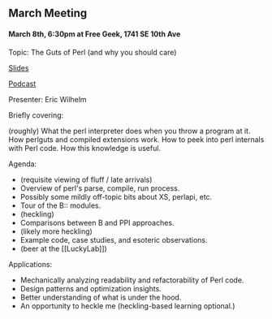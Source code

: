 ## March Meeting

#### March 8th, 6:30pm at Free Geek, 1741 SE 10th Ave

Topic: The Guts of Perl (and why you should care)

[Slides](http://scratchcomputing.com/developers/perl_guts_tour.html)

[Podcast](http://pdxpm.podasp.com/archive.html?pname=meetings.xml)

Presenter: Eric Wilhelm

Briefly covering:

(roughly) What the perl interpreter does when you throw a program at it.
How perlguts and compiled extensions work. How to peek into perl internals
with Perl code. How this knowledge is useful.

Agenda:

* (requisite viewing of fluff / late arrivals)
* Overview of perl's parse, compile, run process.
* Possibly some mildly off-topic bits about XS, perlapi, etc.
* Tour of the B:: modules.
* (heckling)
* Comparisons between B and PPI approaches.
* (likely more heckling)
* Example code, case studies, and esoteric observations.
* (beer at the [[LuckyLab]])

Applications:

* Mechanically analyzing readability and refactorability of Perl code.
* Design patterns and optimization insights.
* Better understanding of what is under the hood.
* An opportunity to heckle me (heckling-based learning optional.)

